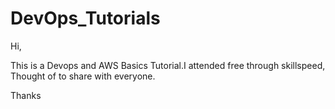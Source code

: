 # DevOps_Tutorials

Hi,

This is a Devops and AWS Basics Tutorial.I attended free through skillspeed,
Thought of to share with everyone.

Thanks


